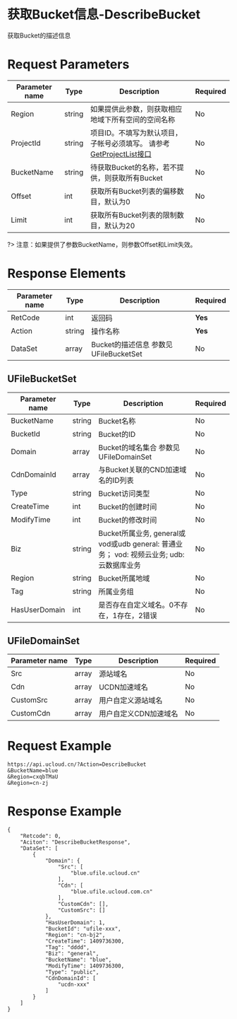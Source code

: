 # 获取Bucket信息-DescribeBucket

获取Bucket的描述信息

# Request Parameters
|Parameter name|Type|Description|Required|
|---|---|---|---|
|Region|string|如果提供此参数，则获取相应地域下所有空间的空间名称|No|
|ProjectId|string|项目ID。不填写为默认项目，子帐号必须填写。 请参考[GetProjectList接口](api/summary/get_project_list)|No|
|BucketName|string|待获取Bucket的名称，若不提供，则获取所有Bucket|No|
|Offset|int|获取所有Bucket列表的偏移数目，默认为0|No|
|Limit|int|获取所有Bucket列表的限制数目，默认为20|No|

?> 注意：如果提供了参数BucketName，则参数Offset和Limit失效。

# Response Elements
|Parameter name|Type|Description|Required|
|---|---|---|---|
|RetCode|int|返回码|**Yes**|
|Action|string|操作名称|**Yes**|
|DataSet|array|Bucket的描述信息 参数见 UFileBucketSet|No|

## UFileBucketSet
|Parameter name|Type|Description|Required|
|---|---|---|---|
|BucketName|string|Bucket名称|No|
|BucketId|string|Bucket的ID|No|
|Domain|array|Bucket的域名集合 参数见 UFileDomainSet|No|
|CdnDomainId|array|与Bucket关联的CND加速域名的ID列表|No|
|Type|string|Bucket访问类型|No|
|CreateTime|int|Bucket的创建时间|No|
|ModifyTime|int|Bucket的修改时间|No|
|Biz|string|Bucket所属业务, general或vod或udb general: 普通业务； vod: 视频云业务; udb: 云数据库业务|No|
|Region|string|Bucket所属地域|No|
|Tag|string|所属业务组|No|
|HasUserDomain|int|是否存在自定义域名。0不存在，1存在，2错误|No|

## UFileDomainSet
|Parameter name|Type|Description|Required|
|---|---|---|---|
|Src|array|源站域名|No|
|Cdn|array|UCDN加速域名|No|
|CustomSrc|array|用户自定义源站域名|No|
|CustomCdn|array|用户自定义CDN加速域名|No|

# Request Example
```
https://api.ucloud.cn/?Action=DescribeBucket
&BucketName=blue
&Region=cxqbTMaU
&Region=cn-zj
```

# Response Example
```
{
    "Retcode": 0, 
    "Aciton": "DescribeBucketResponse", 
    "DataSet": [
        {
            "Domain": {
                "Src": [
                    "blue.ufile.ucloud.cn"
                ], 
                "Cdn": [
                    "blue.ufile.ucloud.com.cn"
                ], 
                "CustomCdn": [], 
                "CustomSrc": []
            }, 
            "HasUserDomain": 1, 
            "BucketId": "ufile-xxx", 
            "Region": "cn-bj2", 
            "CreateTime": 1409736300, 
            "Tag": "dddd", 
            "Biz": "general", 
            "BucketName": "blue", 
            "ModifyTime": 1409736300, 
            "Type": "public", 
            "CdnDomainId": [
                "ucdn-xxx"
            ]
        }
    ]
}
```

